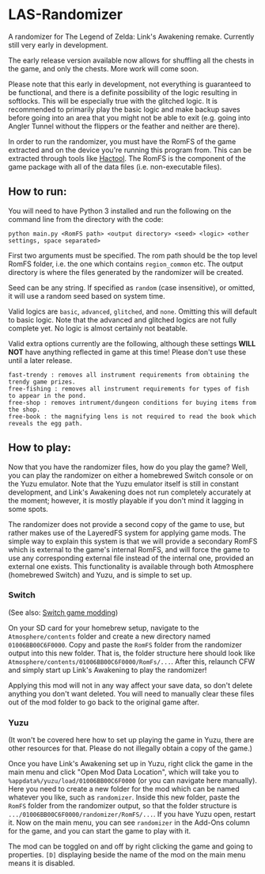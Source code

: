 # LAS-Randomizer
A randomizer for The Legend of Zelda: Link's Awakening remake. Currently still very early in development.

The early release version available now allows for shuffling all the chests in the game, and only the chests. More work will come soon.

Please note that this early in development, not everything is guaranteed to be functional, and there is a definite possibility of the logic resulting in softlocks. This will be especially true with the glitched logic. It is recommended to primarily play the basic logic and make backup saves before going into an area that you might not be able to exit (e.g. going into Angler Tunnel without the flippers or the feather and neither are there).

In order to run the randomizer, you must have the RomFS of the game extracted and on the device you're running this program from. This can be extracted through tools like [Hactool](https://github.com/SciresM/hactool). The RomFS is the component of the game package with all of the data files (i.e. non-executable files).

## How to run:

You will need to have Python 3 installed and run the following on the command line from the directory with the code:

`python main.py <RomFS path> <output directory> <seed> <logic> <other settings, space separated>`

First two arguments must be specified. The rom path should be the top level RomFS folder, i.e. the one which contains `region_common` etc.
The output directory is where the files generated by the randomizer will be created.

Seed can be any string. If specified as `random` (case insensitive), or omitted, it will use a random seed based on system time.

Valid logics are `basic`, `advanced`, `glitched`, and `none`. Omitting this will default to basic logic. Note that the advanced and glitched logics are not fully complete yet. No logic is almost certainly not beatable.

Valid extra options currently are the following, although these settings **WILL NOT** have anything reflected in game at this time! Please don't use these until a later release.
```
fast-trendy : removes all instrument requirements from obtaining the trendy game prizes.
free-fishing : removes all instrument requirements for types of fish to appear in the pond.
free-shop : removes intrument/dungeon conditions for buying items from the shop.
free-book : the magnifying lens is not required to read the book which reveals the egg path.
```

## How to play:

Now that you have the randomizer files, how do you play the game? Well, you can play the randomizer on either a homebrewed Switch console or on the Yuzu emulator. Note that the Yuzu emulator itself is still in constant development, and Link's Awakening does not run completely accurately at the moment; however, it is mostly playable if you don't mind it lagging in some spots.

The randomizer does not provide a second copy of the game to use, but rather makes use of the LayeredFS system for applying game mods. The simple way to explain this system is that we will provide a secondary RomFS which is external to the game's internal RomFS, and will force the game to use any corresponding external file instead of the internal one, provided an external one exists. This functionality is available through both Atmosphere (homebrewed Switch) and Yuzu, and is simple to set up.

### Switch

(See also: [Switch game modding](https://nh-server.github.io/switch-guide/extras/game_modding/))

On your SD card for your homebrew setup, navigate to the `Atmosphere/contents` folder and create a new directory named `01006BB00C6F0000`. Copy and paste the `RomFS` folder from the randomizer output into this new folder. That is, the folder structure here should look like `Atmosphere/contents/01006BB00C6F0000/RomFs/...`. After this, relaunch CFW and simply start up Link's Awakening to play the randomizer!

Applying this mod will not in any way affect your save data, so don't delete anything you don't want deleted. You will need to manually clear these files out of the mod folder to go back to the original game after.

### Yuzu

(It won't be covered here how to set up playing the game in Yuzu, there are other resources for that. Please do not illegally obtain a copy of the game.)

Once you have Link's Awakening set up in Yuzu, right click the game in the main menu and click "Open Mod Data Location", which will take you to `%appdata%/yuzu/load/01006BB00C6F0000` (or you can navigate here manually). Here you need to create a new folder for the mod which can be named whatever you like, such as `randomizer`. Inside this new folder, paste the `RomFS` folder from the randomizer output, so that the folder structure is `.../01006BB00C6F0000/randomizer/RomFS/...`. If you have Yuzu open, restart it. Now on the main menu, you can see `randomizer` in the Add-Ons column for the game, and you can start the game to play with it. 

The mod can be toggled on and off by right clicking the game and going to properties. `[D]` displaying beside the name of the mod on the main menu means it is disabled.
